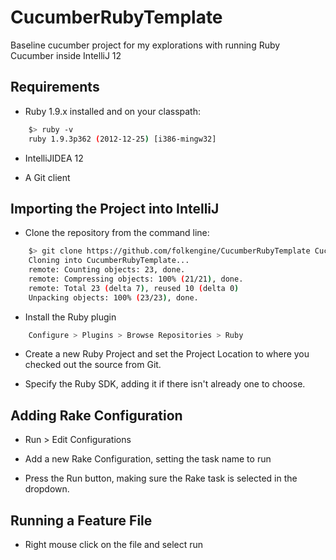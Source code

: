 CucumberRubyTemplate
====================

Baseline cucumber project for my explorations with running Ruby Cucumber inside IntelliJ 12

Requirements
------------

* Ruby 1.9.x installed and on your classpath:

```sh
    $> ruby -v
    ruby 1.9.3p362 (2012-12-25) [i386-mingw32]
```    
* IntelliJIDEA 12

* A Git client

Importing the Project into IntelliJ
-----------------------------------

* Clone the repository from the command line:

```sh
    $> git clone https://github.com/folkengine/CucumberRubyTemplate CucumberRubyTemplate
    Cloning into CucumberRubyTemplate...
    remote: Counting objects: 23, done.
    remote: Compressing objects: 100% (21/21), done.
    remote: Total 23 (delta 7), reused 10 (delta 0)
    Unpacking objects: 100% (23/23), done.
```

* Install the Ruby plugin

```sh
    Configure > Plugins > Browse Repositories > Ruby
```

* Create a new Ruby Project and set the Project Location to where you checked out the source from Git.

* Specify the Ruby SDK, adding it if there isn't already one to choose.

Adding Rake Configuration
-------------------------

* Run > Edit Configurations

* Add a new Rake Configuration, setting the task name to run

* Press the Run button, making sure the Rake task is selected in the dropdown.

Running a Feature File
----------------------

* Right mouse click on the file and select run
